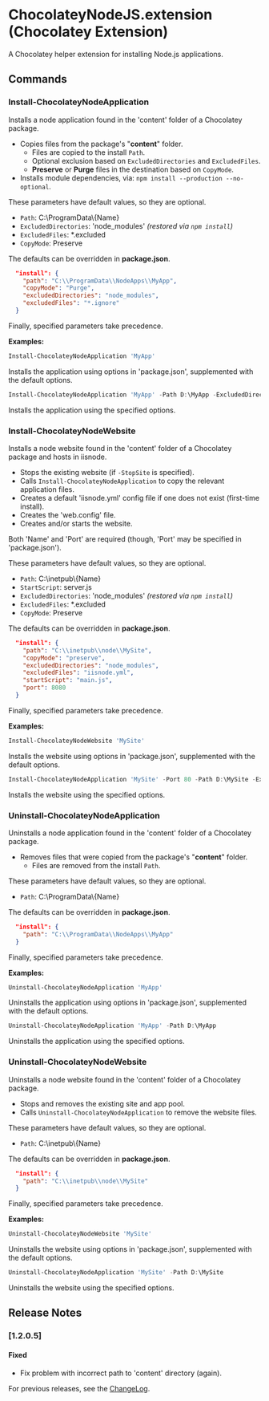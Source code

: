 ﻿ChocolateyNodeJS.extension (Chocolatey Extension)
=================================================

A Chocolatey helper extension for installing Node.js applications.

## Commands

### Install-ChocolateyNodeApplication

Installs a node application found in the 'content' folder of a Chocolatey package.

* Copies files from the package's "**content**" folder.
	- Files are copied to the install `Path`.
	- Optional exclusion based on `ExcludedDirectories` and `ExcludedFiles`.
	- **Preserve** or **Purge** files in the destination based on `CopyMode`.
* Installs module dependencies, via: `npm install --production --no-optional`.

These parameters have default values, so they are optional.

* `Path`: C:\\ProgramData\\{Name}
* `ExcludedDirectories`: 'node_modules' *(restored via `npm install`)*
* `ExcludedFiles`: *.excluded
* `CopyMode`: Preserve

The defaults can be overridden in **package.json**.

```json
  "install": {
    "path": "C:\\ProgramData\\NodeApps\\MyApp",
    "copyMode": "Purge",
    "excludedDirectories": "node_modules",
    "excludedFiles": "*.ignore"
  }
```

Finally, specified parameters take precedence.

**Examples:**

```PowerShell
Install-ChocolateyNodeApplication 'MyApp'
```

Installs the application using options in 'package.json', supplemented with the default options.    

```PowerShell
Install-ChocolateyNodeApplication 'MyApp' -Path D:\MyApp -ExcludedDirectories 'data' -ExcludedFiles '*.log' -CopyMode 'Purge'
```

Installs the application using the specified options.    
### Install-ChocolateyNodeWebsite

Installs a node website found in the 'content' folder of a Chocolatey package and hosts in iisnode.

* Stops the existing website (if `-StopSite` is specified).
* Calls `Install-ChocolateyNodeApplication` to copy the relevant application files.
* Creates a default 'iisnode.yml' config file if one does not exist (first-time install).
* Creates the 'web.config' file.
* Creates and/or starts the website.

Both 'Name' and 'Port' are required (though, 'Port' may be specified in 'package.json').

These parameters have default values, so they are optional.

* `Path`: C:\\inetpub\\{Name}
* `StartScript`: server.js
* `ExcludedDirectories`: 'node_modules' *(restored via `npm install`)*
* `ExcludedFiles`: *.excluded
* `CopyMode`: Preserve

The defaults can be overridden in **package.json**.

```json
  "install": {
    "path": "C:\\inetpub\\node\\MySite",
    "copyMode": "preserve",
    "excludedDirectories": "node_modules",
    "excludedFiles": "iisnode.yml",
    "startScript": "main.js",
    "port": 8080
  }
```

Finally, specified parameters take precedence.

**Examples:**

```PowerShell
Install-ChocolateyNodeWebsite 'MySite'
```

Installs the website using options in 'package.json', supplemented with the default options.    

```PowerShell
Install-ChocolateyNodeApplication 'MySite' -Port 80 -Path D:\MySite -ExcludedDirectories 'data' -ExcludedFiles '*.log' -CopyMode 'Purge'
```

Installs the website using the specified options.    
### Uninstall-ChocolateyNodeApplication

Uninstalls a node application found in the 'content' folder of a Chocolatey package.

* Removes files that were copied from the package's "**content**" folder.
	- Files are removed from the install `Path`.

These parameters have default values, so they are optional.

* `Path`: C:\\ProgramData\\{Name}

The defaults can be overridden in **package.json**.

```json
  "install": {
    "path": "C:\\ProgramData\\NodeApps\\MyApp"
  }
```

Finally, specified parameters take precedence.

**Examples:**

```PowerShell
Uninstall-ChocolateyNodeApplication 'MyApp'
```

Uninstalls the application using options in 'package.json', supplemented with the default options.    

```PowerShell
Uninstall-ChocolateyNodeApplication 'MyApp' -Path D:\MyApp
```

Uninstalls the application using the specified options.    
### Uninstall-ChocolateyNodeWebsite

Uninstalls a node website found in the 'content' folder of a Chocolatey package.

* Stops and removes the existing site and app pool.
* Calls `Uninstall-ChocolateyNodeApplication` to remove the website files.

These parameters have default values, so they are optional.

* `Path`: C:\\inetpub\\{Name}

The defaults can be overridden in **package.json**.

```json
  "install": {
    "path": "C:\\inetpub\\node\\MySite"
  }
```

Finally, specified parameters take precedence.

**Examples:**

```PowerShell
Uninstall-ChocolateyNodeWebsite 'MySite'
```

Uninstalls the website using options in 'package.json', supplemented with the default options.    

```PowerShell
Uninstall-ChocolateyNodeApplication 'MySite' -Path D:\MySite
```

Uninstalls the website using the specified options.    


## Release Notes

### [1.2.0.5]

#### Fixed

- Fix problem with incorrect path to 'content' directory (again).


For previous releases, see the [ChangeLog](ChangeLog.md).
